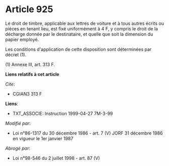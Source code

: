 # Article 925

Le droit de timbre, applicable aux lettres de voiture et à tous autres écrits ou pièces en tenant lieu, est fixé uniformément
à 4 F, y compris le droit de la décharge donnée par le destinataire, et quelle que soit la dimension du papier employé.

Les conditions d'application de cette disposition sont déterminées par décret (1).

(1) Annexe III, art. 313 F.

**Liens relatifs à cet article**

_Cite_:

  - CGIAN3 313 F

**Liens**:

  - TXT_ASSOCIE: Instruction 1999-04-27 7M-3-99

_Modifié par_:

  - Loi n°86-1317 du 30 décembre 1986 - art. 7 (V) JORF 31 décembre 1986 en vigueur le 1er janvier 1987

_Abrogé par_:

  - Loi n°98-546 du 2 juillet 1998 - art. 87 (V)
